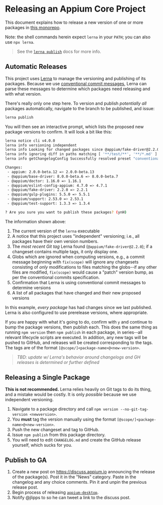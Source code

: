 # Releasing an Appium Core Project

This document explains how to release a new version of one or more packages in [this monorepo](https://github.com/appium/appium).

Note: the shell commands herein expect `lerna` in your `PATH`; you can also use `npx lerna`. 

> See the [`lerna publish`](https://github.com/lerna/lerna/tree/main/commands/publish) docs for more info.

## Automatic Releases

This project uses [Lerna](https://lerna.js.org) to manage the versioning and publishing of its packages.  Because we use [conventional commit messages](https://conventionalcommits.org), Lerna can parse these messages to determine which packages need releasing and with what version.

There's really only one step here.  To version and publish _potentially all_ packages automatically, navigate to the branch to be published, and issue:

```bash
lerna publish
```

You will then see an interactive prompt, which lists the proposed new package versions to confirm.  It will look a bit like this:

```bash
lerna notice cli v4.0.0
lerna info versioning independent
lerna info Looking for changed packages since @appium/fake-driver@2.2.0
lerna info ignoring diff in paths matching [ '**/test/**', '**/*.md' ]
lerna info getChangelogConfig Successfully resolved preset "conventional-changelog-angular"

Changes:
 - appium: 2.0.0-beta.12 => 2.0.0-beta.13
 - @appium/base-driver: 8.0.0-beta.6 => 8.0.0-beta.7
 - @appium/doctor: 1.16.0 => 1.16.1
 - @appium/eslint-config-appium: 4.7.0 => 4.7.1
 - @appium/fake-driver: 2.2.0 => 2.2.1
 - @appium/gulp-plugins: 5.5.0 => 5.5.1
 - @appium/support: 2.53.0 => 2.53.1
 - @appium/test-support: 1.3.3 => 1.3.4

? Are you sure you want to publish these packages? (ynH)
```

The information shown above:

1. The current version of the `lerna` executable
1. A notice that this project uses "independent" versioning; i.e., all packages have their own version numbers.
1. The _most recent Git tag_ Lerna found (`@appium/fake-driver@2.2.0`); if a changeset contains multiple tags, it only display one.
1. Globs which are ignored when computing versions, e.g., a commit message beginning with `fix(scope)` will ignore any changesets consisting of _only_ modifications to files matching the globs--if any other files are modified, `fix(scope)` would cause a "patch" version bump, as per the conventional commits specification.
1. Confirmation that Lerna is using conventional commit messages to determine versions
1. A list of all packages that have changed and their new proposed versions

In this example, _every package_ has had changes since we last published.  Lerna is also configured to use prerelease versions, where appropriate.

If you are happy with what it's going to do, confirm with `y` and continue to bump the package versions, then publish each.  This does the same thing as running `npm version` then `npm publish` in each package, in series--all relevant lifecycle scripts are executed.  In addition, any new tags will be pushed to GitHub, and releases will be created corresponding to the tags.  The tags are of the format `[@scope/]<package-name>@<new-version>`.

> _TBD: update w/ Lerna's behavior around changelogs and GH releases is determined or further defined_

## Releasing a Single Package

**This is not recommended.**   Lerna relies heavily on Git tags to do its thing, and a mistake would be costly.  It is only _possible_ because we use independent versioning.

1. Navigate to a package directory and call `npm version --no-git-tag-version <newversion>`.  
1. You **must** tag the version manually using the format `[@scope/]<package-name>@<new-version>`.
1. Push the new changeset and tag to GitHub.
1. Issue `npm publish` from this package directory.
1. You will need to edit `CHANGELOG.md` and create the GitHub release yourself, which sucks for you.

## Publish to GA

1. Create a new post on <https://discuss.appium.io> announcing the release of the package(s). Post it in the "News" category. Paste in the changelog and any choice comments. Pin it and unpin the previous release post.
1. Begin process of releasing [`appium-desktop`](https://github.com/appium/appium-desktop).
1. Notify @jlipps to so he can tweet a link to the discuss post.
